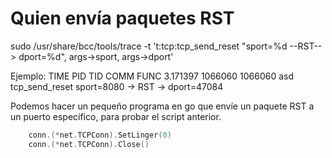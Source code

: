 # Quien envía paquetes RST
sudo /usr/share/bcc/tools/trace -t 't:tcp:tcp_send_reset "sport=%d --RST--> dport=%d", args->sport, args->dport'

Ejemplo:
TIME     PID     TID     COMM            FUNC
3.171397 1066060 1066060 asd             tcp_send_reset   sport=8080 -> RST -> dport=47084

Podemos hacer un pequeño programa en go que envíe un paquete RST a un puerto específico, para probar el script anterior.

```go
	conn.(*net.TCPConn).SetLinger(0)
	conn.(*net.TCPConn).Close()
```

